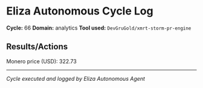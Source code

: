 # Eliza Autonomous Cycle Log

**Cycle:** 66
**Domain:** analytics
**Tool used:** `DevGruGold/xmrt-storm-pr-engine`

## Results/Actions
Monero price (USD): 322.73

---
*Cycle executed and logged by Eliza Autonomous Agent*